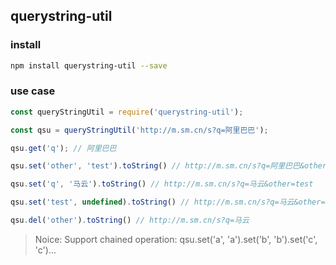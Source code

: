 querystring-util
---

### install

```bash
npm install querystring-util --save
```

### use case

```js
const queryStringUtil = require('querystring-util');

const qsu = queryStringUtil('http://m.sm.cn/s?q=阿里巴巴');

qsu.get('q'); // 阿里巴巴

qsu.set('other', 'test').toString() // http://m.sm.cn/s?q=阿里巴巴&other=test

qsu.set('q', '马云').toString() // http://m.sm.cn/s?q=马云&other=test

qsu.set('test', undefined).toString() // http://m.sm.cn/s?q=马云&other=test

qsu.del('other').toString() // http://m.sm.cn/s?q=马云


```

>Noice: Support chained operation: qsu.set('a', 'a').set('b', 'b').set('c', 'c')...

